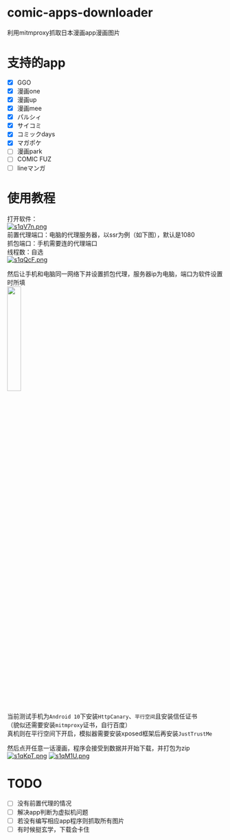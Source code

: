 # comic-apps-downloader
 利用mitmproxy抓取日本漫画app漫画图片

# 支持的app
- [x] GGO
- [x] 漫画one
- [x] 漫画up
- [x] 漫画mee
- [x] パルシィ
- [x] サイコミ
- [x] コミックdays
- [x] マガポケ
- [ ] 漫画park
- [ ] COMIC FUZ
- [ ] lineマンガ

# 使用教程
打开软件：  
[![s1qV7n.png](https://s3.ax1x.com/2021/01/11/s1qV7n.png)](https://imgchr.com/i/s1qV7n)  
前置代理端口：电脑的代理服务器，以ssr为例（如下图），默认是1080  
抓包端口：手机需要连的代理端口  
线程数：自选  
[![s1qQcF.png](https://s3.ax1x.com/2021/01/11/s1qQcF.png)](https://imgchr.com/i/s1qQcF)

然后让手机和电脑同一网络下并设置抓包代理，服务器ip为电脑，端口为软件设置时所填  
<img src="https://s3.ax1x.com/2021/01/11/s1qd1O.png" width="25%" height="25%">

当前测试手机为`Android 10`下安装`HttpCanary`、`平行空间`且安装信任证书  
（貌似还需要安装`mitmproxy`证书，自行百度）  
真机则在平行空间下开启，模拟器需要安装xposed框架后再安装`JustTrustMe`  

然后点开任意一话漫画，程序会接受到数据并开始下载，并打包为zip  
[![s1qKpT.png](https://s3.ax1x.com/2021/01/11/s1qKpT.png)](https://imgchr.com/i/s1qKpT)
[![s1qM1U.png](https://s3.ax1x.com/2021/01/11/s1qM1U.png)](https://imgchr.com/i/s1qM1U)

# TODO
- [ ] 没有前置代理的情况
- [ ] 解决app判断为虚拟机问题
- [ ] 若没有编写相应app程序则抓取所有图片
- [ ] 有时候挺玄学，下载会卡住
